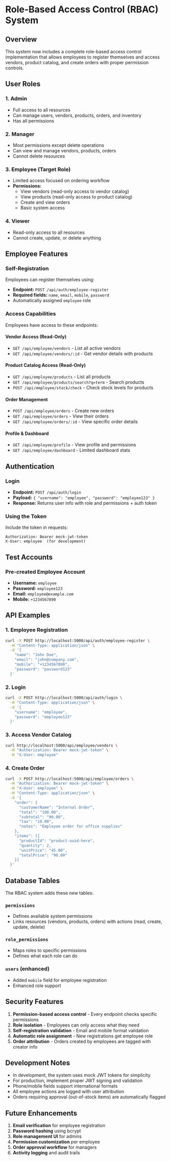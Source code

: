 # Role-Based Access Control (RBAC) System

## Overview

This system now includes a complete role-based access control implementation that allows employees to register themselves and access vendors, product catalog, and create orders with proper permission controls.

## User Roles

### 1. **Admin**
- Full access to all resources
- Can manage users, vendors, products, orders, and inventory
- Has all permissions

### 2. **Manager**
- Most permissions except delete operations
- Can view and manage vendors, products, orders
- Cannot delete resources

### 3. **Employee** (Target Role)
- Limited access focused on ordering workflow
- **Permissions:**
  - View vendors (read-only access to vendor catalog)
  - View products (read-only access to product catalog)
  - Create and view orders
  - Basic system access

### 4. **Viewer**
- Read-only access to all resources
- Cannot create, update, or delete anything

## Employee Features

### Self-Registration
Employees can register themselves using:
- **Endpoint:** `POST /api/auth/employee-register`
- **Required fields:** `name`, `email`, `mobile`, `password`
- Automatically assigned `employee` role

### Access Capabilities
Employees have access to these endpoints:

#### Vendor Access (Read-Only)
- `GET /api/employee/vendors` - List all active vendors
- `GET /api/employee/vendors/:id` - Get vendor details with products

#### Product Catalog Access (Read-Only)
- `GET /api/employee/products` - List all products
- `GET /api/employee/products/search?q=term` - Search products
- `POST /api/employee/stock/check` - Check stock levels for products

#### Order Management
- `POST /api/employee/orders` - Create new orders
- `GET /api/employee/orders` - View their orders
- `GET /api/employee/orders/:id` - View specific order details

#### Profile & Dashboard
- `GET /api/employee/profile` - View profile and permissions
- `GET /api/employee/dashboard` - Limited dashboard stats

## Authentication

### Login
- **Endpoint:** `POST /api/auth/login`
- **Payload:** `{ "username": "employee", "password": "employee123" }`
- **Response:** Returns user info with role and permissions + auth token

### Using the Token
Include the token in requests:
```
Authorization: Bearer mock-jwt-token
X-User: employee  (for development)
```

## Test Accounts

### Pre-created Employee Account
- **Username:** `employee`
- **Password:** `employee123`
- **Email:** `employee@example.com`
- **Mobile:** `+1234567890`

## API Examples

### 1. Employee Registration
```bash
curl -X POST http://localhost:5000/api/auth/employee-register \
  -H "Content-Type: application/json" \
  -d '{
    "name": "John Doe",
    "email": "john@company.com",
    "mobile": "+1234567890",
    "password": "password123"
  }'
```

### 2. Login
```bash
curl -X POST http://localhost:5000/api/auth/login \
  -H "Content-Type: application/json" \
  -d '{
    "username": "employee",
    "password": "employee123"
  }'
```

### 3. Access Vendor Catalog
```bash
curl http://localhost:5000/api/employee/vendors \
  -H "Authorization: Bearer mock-jwt-token" \
  -H "X-User: employee"
```

### 4. Create Order
```bash
curl -X POST http://localhost:5000/api/employee/orders \
  -H "Authorization: Bearer mock-jwt-token" \
  -H "X-User: employee" \
  -H "Content-Type: application/json" \
  -d '{
    "order": {
      "customerName": "Internal Order",
      "total": "100.00",
      "subtotal": "90.00",
      "tax": "10.00",
      "notes": "Employee order for office supplies"
    },
    "items": [{
      "productId": "product-uuid-here",
      "quantity": 2,
      "unitPrice": "45.00",
      "totalPrice": "90.00"
    }]
  }'
```

## Database Tables

The RBAC system adds these new tables:

### `permissions`
- Defines available system permissions
- Links resources (vendors, products, orders) with actions (read, create, update, delete)

### `role_permissions`
- Maps roles to specific permissions
- Defines what each role can do

### `users` (enhanced)
- Added `mobile` field for employee registration
- Enhanced role support

## Security Features

1. **Permission-based access control** - Every endpoint checks specific permissions
2. **Role isolation** - Employees can only access what they need
3. **Self-registration validation** - Email and mobile format validation
4. **Automatic role assignment** - New registrations get employee role
5. **Order attribution** - Orders created by employees are tagged with creator info

## Development Notes

- In development, the system uses mock JWT tokens for simplicity
- For production, implement proper JWT signing and validation
- Phone/mobile fields support international formats
- All employee actions are logged with user attribution
- Orders requiring approval (out-of-stock items) are automatically flagged

## Future Enhancements

1. **Email verification** for employee registration
2. **Password hashing** using bcrypt
3. **Role management UI** for admins
4. **Permission customization** per employee
5. **Order approval workflow** for managers
6. **Activity logging** and audit trails

